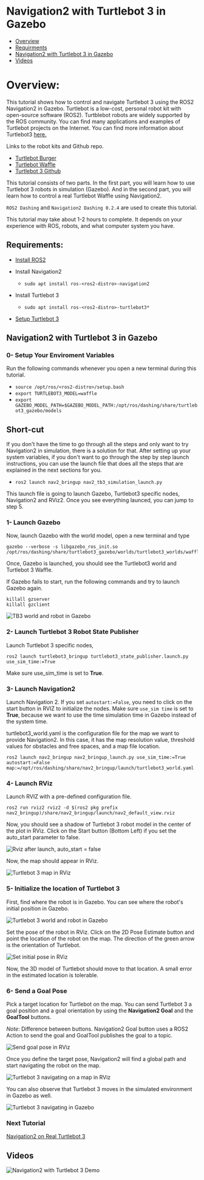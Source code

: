 # Navigation2 with Turtlebot 3 in Gazebo

- [Overview](#overview)
- [Requirments](#requirements)
- [Navigation2 with Turtlebot 3 in Gazebo](#navigation2-with-turtlebot-3-in-gazebo)
- [Videos](#videos)

# Overview:

This tutorial shows how to control and navigate Turtlebot 3 using the ROS2 Navigation2 in Gazebo. Turtlebot is a low-cost, personal robot kit with open-source software (ROS2). Turtblebot robots are widely supported by the ROS community. You can find many applications and examples of Turtlebot projects on the Internet. You can find more information about Turtlebot3 [here.](http://emanual.robotis.com/docs/en/platform/turtlebot3/overview/)

Links to the robot kits and Github repo.

- [Turtlebot Burger](http://www.robotis.us/turtlebot-3-burger-us/)
- [Turtlebot Waffle](http://www.robotis.us/turtlebot-3-waffle-pi/)
- [Turtlebot 3 Github](https://github.com/ROBOTIS-GIT/turtlebot3)

This tutorial consists of two parts. In the first part, you will learn how to use Turtlebot 3 robots in simulation (Gazebo). And in the second part, you will learn how to control a real Turtlebot Waffle using Navigation2.

```ROS2 Dashing``` and ```Navigation2 Dashing 0.2.4``` are used to create this tutorial.

This tutorial may take about 1-2 hours to complete. It depends on your experience with ROS, robots, and what computer system you have.

## Requirements:

- [Install ROS2](https://index.ros.org/doc/ros2/Installation/)

- Install Navigation2

    - ```sudo apt install ros-<ros2-distro>-navigation2```

- Install Turtlebot 3 

    - ```sudo apt install ros-<ros2-distro>-turtlebot3*```

- [Setup Turtlebot 3](http://emanual.robotis.com/docs/en/platform/turtlebot3/ros2/#setup)

## Navigation2 with Turtlebot 3 in Gazebo

### 0- Setup Your Enviroment Variables

Run the following commands whenever you open a new terminal during this tutorial. 

- ```source /opt/ros/<ros2-distro>/setup.bash```
- ```export TURTLEBOT3_MODEL=waffle```
- ```export GAZEBO_MODEL_PATH=$GAZEBO_MODEL_PATH:/opt/ros/dashing/share/turtlebot3_gazebo/models```

## Short-cut 

If you don't have the time to go through all the steps and only want to try Navigation2 in simulation, there is a solution for that. After setting up your system variables, if you don't want to go through the step by step launch instructions, you can use the launch file that does all the steps that are explained in the next sections for you.

- ```ros2 launch nav2_bringup nav2_tb3_simulation_launch.py```

This launch file is going to launch Gazebo, Turtlebot3 specific nodes, Navigation2 and RViz2. Once you see everything launced, you can jump to step 5.

### 1- Launch Gazebo

Now, launch Gazebo with the world model, open a new terminal and type

    gazebo --verbose -s libgazebo_ros_init.so /opt/ros/dashing/share/turtlebot3_gazebo/worlds/turtlebot3_worlds/waffle.model

Once, Gazebo is launched, you should see the Turtlebot3 world and Turtlebot 3 Waffle.

If Gazebo fails to start, run the following commands and try to launch Gazebo again.

    killall gzserver
    killall gzclient

![TB3 world and robot in Gazebo](images/Navigation2_with_Turtlebot3_in_Gazebo/gazebo_turlebot3.png)

### 2- Launch Turtlebot 3 Robot State Publisher
 
Launch Turtlebot 3 specific nodes,

    ros2 launch turtlebot3_bringup turtlebot3_state_publisher.launch.py use_sim_time:=True

Make sure use_sim_time is set to **True**.

### 3- Launch Navigation2 

Launch Navigation 2. If you set `autostart:=False`, you need to click on the start button in RVIZ to initialize the nodes. Make sure `use_sim time` is set to **True**, because we want to use the time simulation time in Gazebo instead of the system time.

turtlebot3_world.yaml is the configuration file for the map we want to provide Navigation2. In this case, it has the map resolution value, threshold values for obstacles and free spaces, and a map file location.

```
ros2 launch nav2_bringup nav2_bringup_launch.py use_sim_time:=True autostart:=False map:=/opt/ros/dashing/share/nav2_bringup/launch/turtlebot3_world.yaml
```

### 4-  Launch RViz

Launch RVIZ with a pre-defined configuration file.

    ros2 run rviz2 rviz2 -d $(ros2 pkg prefix nav2_bringup)/share/nav2_bringup/launch/nav2_default_view.rviz

Now, you should see a shadow of Turtlebot 3 robot model in the center of the plot in RViz. Click on the Start button (Bottom Left) if you set the auto_start parameter to false.

![Rviz after launch, auto_start = false](images/Navigation2_on_real_Turtlebot3/rviz_after_launch_view.png)

Now, the map should appear in RViz.

![Turtlebot 3 map in RViz](images/Navigation2_with_Turtlebot3_in_Gazebo/rviz_initial_view.png)

### 5- Initialize the location of Turtlebot 3

First, find where the robot is in Gazebo. You can see where the robot's initial position in Gazebo.

![Turtlebot 3 world and robot in Gazebo](images/Navigation2_with_Turtlebot3_in_Gazebo/gazebo_turlebot3.png)

Set the pose of the robot in RViz. Click on the 2D Pose Estimate button and point the location of the robot on the map. The direction of the green arrow is the orientation of Turtlebot.
  
![Set initial pose in RViz](images/Navigation2_with_Turtlebot3_in_Gazebo/rviz_set_initial_pose.png)

Now, the 3D model of Turtlebot should move to that location. A small error in the estimated location is tolerable.

### 6-  Send a Goal Pose

Pick a target location for Turtlebot on the map. You can send Turtlebot 3 a goal position and a goal orientation by using the **Navigation2 Goal** and the **GoalTool** buttons.

*Note*: Difference between buttons. Navigation2 Goal button uses a ROS2 Action to send the goal and GoalTool publishes the goal to a topic.

![Send goal pose in RViz](images/Navigation2_with_Turtlebot3_in_Gazebo/rviz_send_goal_pose.png)

Once you define the target pose,  Navigation2 will find a global path and start navigating the robot on the map.

![Turtlebot 3 navigating on a map in RViz](images/Navigation2_with_Turtlebot3_in_Gazebo/rviz_robot_navigating.png)

You can also observe that Turtlebot 3 moves in the simulated environment in Gazebo as well.

![Turtlebot 3 navigating in Gazebo](images/Navigation2_with_Turtlebot3_in_Gazebo/gazebo_robot_reached_goal.png)


### Next Tutorial 

[Navigation2 on Real Turtlebot 3](navigation2_with_turtlebot3_in_gazebo.md)

## Videos

![Navigation2 with Turtlebot 3 Demo](images/Navigation2_with_Turtlebot3_in_Gazebo/navigation_with_recovery_behaviours.gif)
